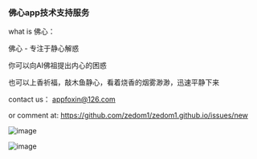 ### 佛心app技术支持服务

what is 佛心：

佛心 - 专注于静心解惑

你可以向AI佛祖提出内心的困惑

也可以上香祈福，敲木鱼静心，看着烧香的烟雾渺渺，迅速平静下来

contact us：  appfoxin@126.com

or comment at: https://github.com/zedom1/zedom1.github.io/issues/new

![image](https://user-images.githubusercontent.com/26038783/232266945-c97fdf5f-c141-418e-8ee9-db87a8241031.png)

![image](https://user-images.githubusercontent.com/26038783/232266951-babda89b-d219-453e-b2c7-00e8ffa8baf0.png)
